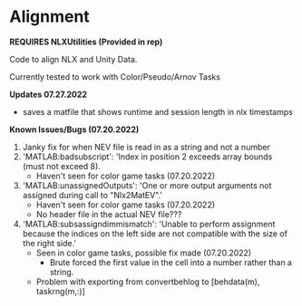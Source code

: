 # Alignment
**REQUIRES NLXUtilities (Provided in rep)**

Code to align NLX and Unity Data.

Currently tested to work with Color/Pseudo/Arnov Tasks

**Updates 07.27.2022**
- saves a matfile that shows runtime and session length in nlx timestamps

**Known Issues/Bugs (07.20.2022)**
1. Janky fix for when NEV file is read in as a string and not a number
2. 'MATLAB:badsubscript': 'Index in position 2 exceeds array bounds (must not exceed 8).
    - Haven't seen for color game tasks (07.20.2022)
3. 'MATLAB:unassignedOutputs': 'One or more output arguments not assigned during call to "Nlx2MatEV".'
    - Haven't seen for color game tasks (07.20.2022)
    - No header file in the actual NEV file???
4. 'MATLAB:subsassigndimmismatch': 'Unable to perform assignment because the indices on the left side are not compatible with the size of the right side.'
    - Seen in color game tasks, possible fix made (07.20.2022)
      - Brute forced the first value in the cell into a number rather than a string.
    - Problem with exporting from convertbehlog to [behdata(m), taskrng(m,:)]
